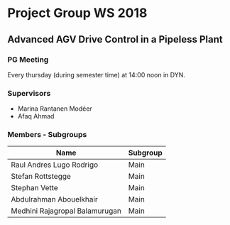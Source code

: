 # Project Group WS 2018

## Advanced AGV Drive Control in a Pipeless Plant

### PG Meeting

Every thursday (during semester time) at 14:00 noon in DYN.

### Supervisors

- Marina Rantanen Modéer
- Afaq Ahmad

### Members - Subgroups

| **Name**                       | **Subgroup**          |
|--------------------------------|-----------------------|
| Raul Andres Lugo Rodrigo       | Main                  |
| Stefan Rottstegge              | Main                  |
| Stephan Vette                  | Main                  |
| Abdulrahman Abouelkhair        | Main                  |
| Medhini Rajagropal Balamurugan | Main                  |
